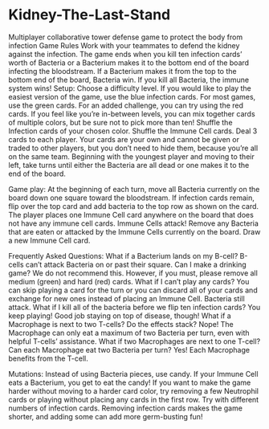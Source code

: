 # Kidney-The-Last-Stand
Multiplayer collaborative tower defense game to protect the body from infection
Game Rules
Work with your teammates to defend the kidney against the infection. The game ends when you kill ten infection cards’ worth of Bacteria or a Bacterium makes it to the bottom end of the board infecting the bloodstream. If a Bacterium makes it from the top to the bottom end of the board, Bacteria win. If you kill all Bacteria, the immune system wins!
Setup:
Choose a difficulty level. 
If you would like to play the easiest version of the game, use the blue infection cards. 
For most games, use the green cards. 
For an added challenge, you can try using the red cards. 
If you feel like you’re in-between levels, you can mix together cards of multiple colors, but be sure not to pick more than ten!
Shuffle the Infection cards of your chosen color.
Shuffle the Immune Cell cards.
Deal 3 cards to each player. Your cards are your own and cannot be given or traded to other players, but you don’t need to hide them, because you’re all on the same team.
Beginning with the youngest player and moving to their left, take turns until either the Bacteria are all dead or one makes it to the end of the board.

Game play:
At the beginning of each turn, move all Bacteria currently on the board down one square toward the bloodstream.
If infection cards remain, flip over the top card and add bacteria to the top row as shown on the card.
The player places one Immune Cell card anywhere on the board that does not have any immune cell cards.
Immune Cells attack! Remove any Bacteria that are eaten or attacked by the Immune Cells currently on the board.
Draw a new Immune Cell card.

Frequently Asked Questions:
What if a Bacterium lands on my B-cell? B-cells can’t attack Bacteria on or past their square. 
Can I make a drinking game? We do not recommend this. However, if you must, please remove all medium (green) and hard (red) cards.
What if I can’t play any cards? You can skip playing a card for the turn or you can discard all of your cards and exchange for new ones instead of placing an Immune Cell. Bacteria still attack. 
What if I kill all of the bacteria before we flip ten infection cards? You keep playing! Good job staying on top of disease, though!
What if a Macrophage is next to two T-cells? Do the effects stack? Nope! The Macrophage can only eat a maximum of two Bacteria per turn, even with helpful T-cells’ assistance.
What if two Macrophages are next to one T-cell? Can each Macrophage eat two Bacteria per turn? Yes! Each Macrophage benefits from the T-cell.

Mutations:
Instead of using Bacteria pieces, use candy. If your Immune Cell eats a Bacterium, you get to eat the candy!
If you want to make the game harder without moving to a harder card color, try removing a few Neutrophil cards or playing without placing any cards in the first row. 
Try with different numbers of infection cards. Removing infection cards makes the game shorter, and adding some can add more germ-busting fun!
